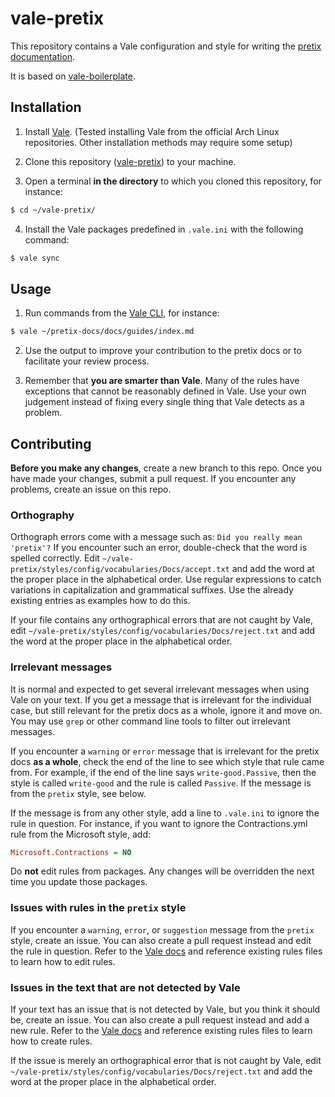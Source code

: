 # vale-pretix

This repository contains a Vale configuration and style for writing the [pretix documentation](https://github.com/pretix/pretix-docs/). 

It is based on [vale-boilerplate](https://github.com/errata-ai/vale-boilerplate). 

## Installation

 1. Install [Vale](https://github.com/errata-ai/vale). 
    (Tested installing Vale from the official Arch Linux repositories. 
    Other installation methods may require some setup)
    
 2. Clone this repository ([vale-pretix](https://github.com/mschrumpf/vale-pretix)) to your machine. 
 
 3. Open a terminal **in the directory** to which you cloned this repository, for instance: 
    
``` bash
$ cd ~/vale-pretix/
```

 4. Install the Vale packages predefined in `.vale.ini` with the following command: 
 
``` bash
$ vale sync
```

## Usage

 1. Run commands from the [Vale CLI](https://vale.sh/docs/cli), for instance: 

``` bash
$ vale ~/pretix-docs/docs/guides/index.md
```

 2. Use the output to improve your contribution to the pretix docs or to facilitate your review process. 
 
 3. Remember that **you are smarter than Vale**. 
 Many of the rules have exceptions that cannot be reasonably defined in Vale. 
 Use your own judgement instead of fixing every single thing that Vale detects as a problem. 
 
## Contributing 

**Before you make any changes**, create a new branch to this repo. 
Once you have made your changes, submit a pull request. 
If you encounter any problems, create an issue on this repo. 

### Orthography

Orthograph errors come with a message such as: `Did you really mean 'pretix'?` 
If you encounter such an error, double-check that the word is spelled correctly. 
Edit `~/vale-pretix/styles/config/vocabularies/Docs/accept.txt` and add the word at the proper place in the alphabetical order. 
Use regular expressions to catch variations in capitalization and grammatical suffixes. 
Use the already existing entries as examples how to do this. 

If your file contains any orthographical errors that are not caught by Vale, edit `~/vale-pretix/styles/config/vocabularies/Docs/reject.txt` and add the word at the proper place in the alphabetical order. 

### Irrelevant messages 

It is normal and expected to get several irrelevant messages when using Vale on your text. 
If you get a message that is irrelevant for the individual case, but still relevant for the pretix docs as a whole, ignore it and move on. 
You may use `grep` or other command line tools to filter out irrelevant messages. 

If you encounter a `warning` or `error` message that is irrelevant for the pretix docs **as a whole**, check the end of the line to see which style that rule came from. 
For example, if the end of the line says `write-good.Passive`, then the style is called `write-good` and the rule is called `Passive`. 
If the message is from the `pretix` style, see below. 

If the message is from any other style, add a line to `.vale.ini` to ignore the rule in question. 
For instance, if you want to ignore the Contractions.yml rule from the Microsoft style, add: 

``` ini
Microsoft.Contractions = NO
```

Do **not** edit rules from packages. 
Any changes will be overridden the next time you update those packages. 

### Issues with rules in the `pretix` style 

If you encounter a `warning`, `error`, or `suggestion` message  from the `pretix` style, create an issue. 
You can also create a pull request instead and edit the rule in question. 
Refer to the [Vale docs](https://vale.sh/docs) and reference existing rules files to learn how to edit rules. 

### Issues in the text that are not detected by Vale 

If your text has an issue that is not detected by Vale, but you think it should be, create an issue. 
You can also create a pull request instead and add a new rule. 
Refer to the [Vale docs](https://vale.sh/docs) and reference existing rules files to learn how to create rules. 

If the issue is merely an orthographical error that is not caught by Vale, edit `~/vale-pretix/styles/config/vocabularies/Docs/reject.txt` and add the word at the proper place in the alphabetical order. 

